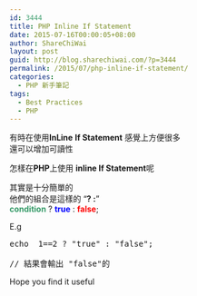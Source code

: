 ```yaml
---
id: 3444
title: PHP Inline If Statement
date: 2015-07-16T00:00:05+08:00
author: ShareChiWai
layout: post
guid: http://blog.sharechiwai.com/?p=3444
permalink: /2015/07/php-inline-if-statement/
categories:
  - PHP 新手筆記
tags:
  - Best Practices
  - PHP
---
```

有時在使用**InLine** **If Statement** 感覺上方便很多  
還可以增加可讀性

怎樣在**PHP**上使用 **inline If Statement**呢

其實是十分簡單的  
他們的組合是這樣的 &#8220;**? :**&#8221;  
<span style="color: #339966;"><strong>condition</strong> </span>? <span style="color: #0000ff;"><strong>true</strong> </span>: <span style="color: #ff0000;"><strong>false</strong></span>;

E.g

<pre>echo  1==2 ? "true" : "false";

// 結果會輸出 "false"的
</pre>

Hope you find it useful